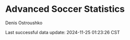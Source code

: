 # Advanced Soccer Statistics
Denis Ostroushko

<!-- gfm -->

Last successful data update: 2024-11-25 01:23:26 CST
